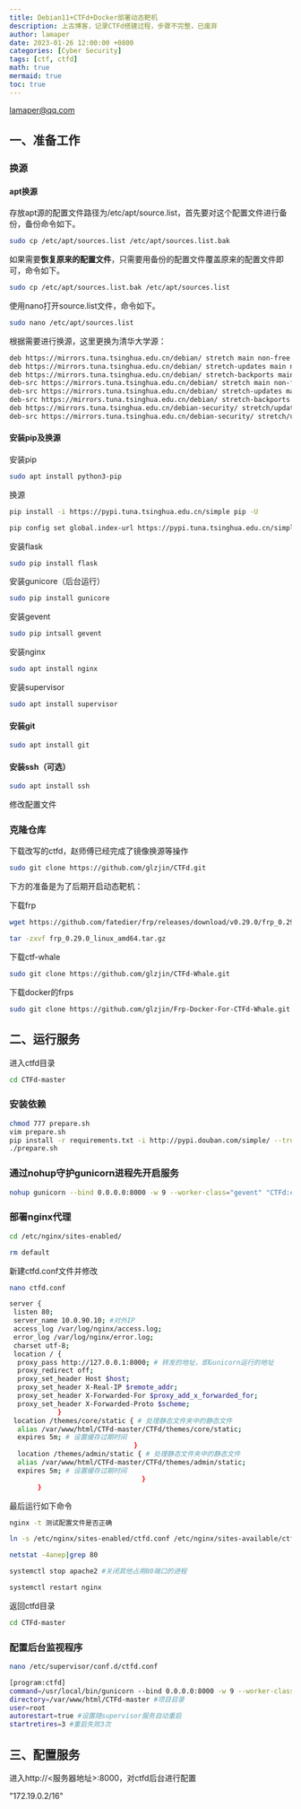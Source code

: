 ```yaml
---
title: Debian11+CTFd+Docker部署动态靶机
description: 上古博客，记录CTFd搭建过程，步骤不完整，已废弃
author: lamaper
date: 2023-01-26 12:00:00 +0800
categories: [Cyber Security]
tags: [ctf, ctfd]
math: true
mermaid: true
toc: true
---
```


lamaper@qq.com

## 一、准备工作

### 换源

#### apt换源

存放apt源的配置文件路径为/etc/apt/source.list，首先要对这个配置文件进行备份，备份命令如下。

```bash
sudo cp /etc/apt/sources.list /etc/apt/sources.list.bak
```

 如果需要**恢复原来的配置文件**，只需要用备份的配置文件覆盖原来的配置文件即可，命令如下。

```bash
sudo cp /etc/apt/sources.list.bak /etc/apt/sources.list
```

 使用nano打开source.list文件，命令如下。

```bash
sudo nano /etc/apt/sources.list
```

根据需要进行换源，这里更换为清华大学源：

```bash
deb https://mirrors.tuna.tsinghua.edu.cn/debian/ stretch main non-free contrib
deb https://mirrors.tuna.tsinghua.edu.cn/debian/ stretch-updates main non-free contrib
deb https://mirrors.tuna.tsinghua.edu.cn/debian/ stretch-backports main non-free contrib
deb-src https://mirrors.tuna.tsinghua.edu.cn/debian/ stretch main non-free contrib
deb-src https://mirrors.tuna.tsinghua.edu.cn/debian/ stretch-updates main non-free contrib
deb-src https://mirrors.tuna.tsinghua.edu.cn/debian/ stretch-backports main non-free contrib
deb https://mirrors.tuna.tsinghua.edu.cn/debian-security/ stretch/updates main non-free contrib
deb-src https://mirrors.tuna.tsinghua.edu.cn/debian-security/ stretch/updates main non-free contrib
```

#### 安装pip及换源

安装pip

```bash
sudo apt install python3-pip
```

换源

```bash
pip install -i https://pypi.tuna.tsinghua.edu.cn/simple pip -U
```

```bash
pip config set global.index-url https://pypi.tuna.tsinghua.edu.cn/simple
```

安装flask

```bash
sudo pip install flask
```

安装gunicore（后台运行）

```bash
sudo pip install gunicore
```

安装gevent

```bash
sudo pip intsall gevent
```

安装nginx

```bash
sudo apt install nginx
```

安装supervisor

```bash
sudo apt install supervisor
```

#### 安装git

```bash
sudo apt install git
```

#### 安装ssh（可选）

```bash
sudo apt install ssh
```

修改配置文件

### 克隆仓库

下载改写的ctfd，赵师傅已经完成了镜像换源等操作

```bash
sudo git clone https://github.com/glzjin/CTFd.git
```

下方的准备是为了后期开启动态靶机：

下载frp

```bash
wget https://github.com/fatedier/frp/releases/download/v0.29.0/frp_0.29.0_linux_amd64.tar.gz

tar -zxvf frp_0.29.0_linux_amd64.tar.gz
```

下载ctf-whale

```bash
sudo git clone https://github.com/glzjin/CTFd-Whale.git
```

下载docker的frps

```bash
sudo git clone https://github.com/glzjin/Frp-Docker-For-CTFd-Whale.git
```

## 二、运行服务

进入ctfd目录

```bash
cd CTFd-master
```

### 安装依赖

```bash
chmod 777 prepare.sh
vim prepare.sh 
pip install -r requirements.txt -i http://pypi.douban.com/simple/ --trusted-host pypi.douban.com 
./prepare.sh
```

### 通过nohup守护gunicorn进程先开启服务

```bash
nohup gunicorn --bind 0.0.0.0:8000 -w 9 --worker-class="gevent" "CTFd:create_app()"#w表示进程数，建议 cpu核心数*2+1
```

### 部署nginx代理

```bash
cd /etc/nginx/sites-enabled/
```

```bash
rm default
```

新建ctfd.conf文件并修改

```bash
nano ctfd.conf
```

```bash
server { 
 listen 80; 
 server_name 10.0.90.10; #对外IP
 access_log /var/log/nginx/access.log;
 error_log /var/log/nginx/error.log;
 charset utf-8;
 location / {
  proxy_pass http://127.0.0.1:8000; # 转发的地址，即Gunicorn运行的地址
  proxy_redirect off;
  proxy_set_header Host $host;
  proxy_set_header X-Real-IP $remote_addr;
  proxy_set_header X-Forwarded-For $proxy_add_x_forwarded_for;
  proxy_set_header X-Forwarded-Proto $scheme;
            }
 location /themes/core/static { # 处理静态文件夹中的静态文件
  alias /var/www/html/CTFd-master/CTFd/themes/core/static;
  expires 5m; # 设置缓存过期时间
                               }
  location /themes/admin/static { # 处理静态文件夹中的静态文件
  alias /var/www/html/CTFd-master/CTFd/themes/admin/static;
  expires 5m; # 设置缓存过期时间
                                 }
       }
```

最后运行如下命令

```bash
nginx -t 测试配置文件是否正确

ln -s /etc/nginx/sites-enabled/ctfd.conf /etc/nginx/sites-available/ctfd.conf

netstat -4anep|grep 80

systemctl stop apache2 #关闭其他占用80端口的进程

systemctl restart nginx
```

返回ctfd目录

```bash
cd CTFd-master
```

### 配置后台监视程序

```bash
nano /etc/supervisor/conf.d/ctfd.conf

[program:ctfd]
command=/usr/local/bin/gunicorn --bind 0.0.0.0:8000 -w 9 --worker-class="gevent" "CTFd:create_app()"
directory=/var/www/html/CTFd-master #项目目录
user=root
autorestart=true #设置随supervisor服务自动重启
startretires=3 #重启失败3次
```

## 三、配置服务

进入http://<服务器地址>:8000，对ctfd后台进行配置

"172.19.0.2/16"